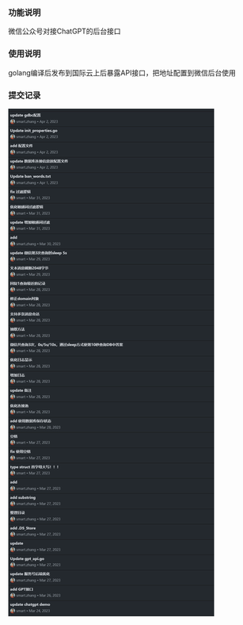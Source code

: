 ### 功能说明

微信公众号对接ChatGPT的后台接口



### 使用说明

golang编译后发布到国际云上后暴露API接口，把地址配置到微信后台使用



### 提交记录

![image-20230808110544885](http_test\微信图片_20230808110523.png)